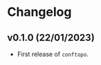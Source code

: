 # Changelog

<!--next-version-placeholder-->

## v0.1.0 (22/01/2023)

- First release of `conftopo`.